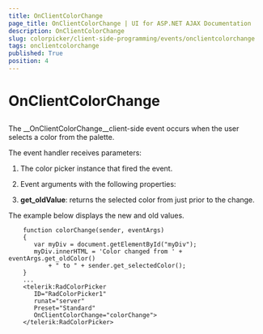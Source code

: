 ```yaml
---
title: OnClientColorChange
page_title: OnClientColorChange | UI for ASP.NET AJAX Documentation
description: OnClientColorChange
slug: colorpicker/client-side-programming/events/onclientcolorchange
tags: onclientcolorchange
published: True
position: 4
---
```


# OnClientColorChange



## 

The __OnClientColorChange__client-side event occurs when the user selects a color from the palette.

The event handler receives parameters:

1. The color picker instance that fired the event.

1. Event arguments with the following properties:

1. __get_oldValue__: returns the selected color from just prior to the change.

The example below displays the new and old values.

````ASPNET
	function colorChange(sender, eventArgs)
	{
	   var myDiv = document.getElementById("myDiv");
	   myDiv.innerHTML = 'Color changed from ' + eventArgs.get_oldColor()
	       + " to " + sender.get_selectedColor();
	}
	...
	<telerik:RadColorPicker
	   ID="RadColorPicker1"
	   runat="server"
	   Preset="Standard"
	   OnClientColorChange="colorChange">
	</telerik:RadColorPicker>
````




